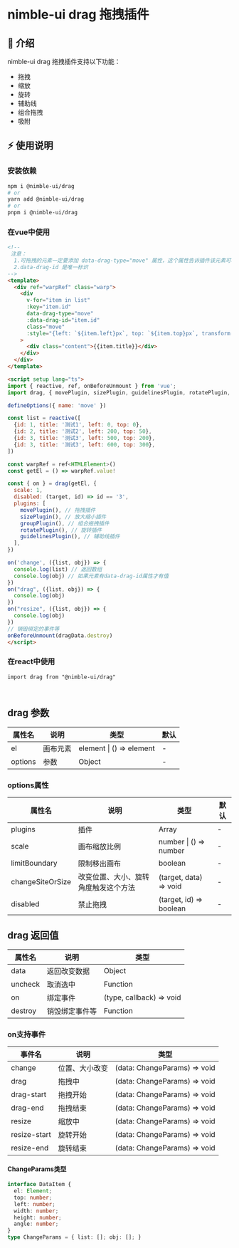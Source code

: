 # nimble-ui drag 拖拽插件

## 📢 介绍
nimble-ui drag 拖拽插件支持以下功能：
- 拖拽
- 缩放
- 旋转
- 辅助线
- 组合拖拽
- 吸附

## ⚡ 使用说明

### 安装依赖

```sh
npm i @nimble-ui/drag
# or
yarn add @nimble-ui/drag
# or
pnpm i @nimble-ui/drag
```

### 在vue中使用
```html
<!-- 
 注意：
  1.可拖拽的元素一定要添加 data-drag-type="move" 属性，这个属性告诉插件该元素可移动
  2.data-drag-id 是唯一标识
-->
<template>
  <div ref="warpRef" class="warp">
    <div
      v-for="item in list"
      :key="item.id"
      data-drag-type="move"
      :data-drag-id="item.id"
      class="move"
      :style="{left: `${item.left}px`, top: `${item.top}px`, transform: `rotate(${item.angle || 0}deg)`}"
    >
      <div class="content">{{item.title}}</div>
    </div>
  </div>
</template>

<script setup lang="ts">
import { reactive, ref, onBeforeUnmount } from 'vue';
import drag, { movePlugin, sizePlugin, guidelinesPlugin, rotatePlugin, groupPlugin } from '@nimble-ui/drag';

defineOptions({ name: 'move' })

const list = reactive([
  {id: 1, title: '测试1', left: 0, top: 0},
  {id: 2, title: '测试2', left: 200, top: 50},
  {id: 3, title: '测试3', left: 500, top: 200},
  {id: 3, title: '测试3', left: 600, top: 300},
])

const warpRef = ref<HTMLElement>()
const getEl = () => warpRef.value!

const { on } = drag(getEl, {
  scale: 1,
  disabled: (target, id) => id == '3',
  plugins: [
    movePlugin(), // 拖拽插件
    sizePlugin(), // 放大缩小插件
    groupPlugin(), // 组合拖拽插件
    rotatePlugin(), // 旋转插件
    guidelinesPlugin(), // 辅助线插件
  ],
})

on('change', ({list, obj}) => {
  console.log(list) // 返回数组
  console.log(obj) // 如果元素有data-drag-id属性才有值
})
on("drag", ({list, obj}) => {
  console.log(obj)
})
on("resize", ({list, obj}) => {
  console.log(obj)
})
// 销毁绑定的事件等
onBeforeUnmount(dragData.destroy)
</script>
```

### 在react中使用
```tsx
import drag from "@nimble-ui/drag"



```

## drag 参数
|  属性名  |    说明    |           类型           | 默认 |
|---------|------------|--------------------------|-----|
| el      |  画布元素   | element \| () => element | - |
| options |  参数       | Object                   | - |

### options属性
| 属性名            | 说明                             | 类型                  | 默认 |
|------------------| -------------------------------- | --------------------- | ---- |
| plugins          | 插件                              | Array                 |  -  |
| scale            | 画布缩放比例                      | number \| () => number |  -  |
| limitBoundary    | 限制移出画布                       | boolean                |  -  |
| changeSiteOrSize | 改变位置、大小、旋转角度触发这个方法 | (target, data) => void |  -  |
| disabled         | 禁止拖拽                          | (target, id) => boolean | -  |

## drag 返回值
| 属性名  | 说明         | 类型                     |
| ------- | ----------- | ------------------------ |
| data    | 返回改变数据 | Object                   |
| uncheck | 取消选中     | Function                 |
| on      | 绑定事件     | (type, callback) => void |
| destroy | 销毁绑定事件等| Function                |

### on支持事件
| 事件名     | 说明            | 类型                         |
| ------------ | ------------ | ---------------------------- |
| change       | 位置、大小改变 | (data: ChangeParams) => void |
| drag         | 拖拽中        | (data: ChangeParams) => void |
| drag-start   | 拖拽开始      | (data: ChangeParams) => void |
| drag-end     | 拖拽结束      | (data: ChangeParams) => void |
| resize       | 缩放中        | (data: ChangeParams) => void |
| resize-start | 旋转开始      | (data: ChangeParams) => void |
| resize-end   | 旋转结束      | (data: ChangeParams) => void |

#### ChangeParams类型
```ts
interface DataItem {
  el: Element;
  top: number;
  left: number;
  width: number;
  height: number;
  angle: number;
}
type ChangeParams = { list: []; obj: []; }
```
